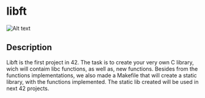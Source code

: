 # libft

<img src="https://game.42sp.org.br/static/assets/achievements/libftm.png" alt="Alt text">

## Description
Libft is the first project in 42. The task is to create your very own C library, wich will contaim libc functions, as well as, new functions. 
Besides from the functions implementations, we also made a Makefile that will create a static library, with the functions implemented.
The static lib created will be used in next 42 projects.



